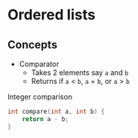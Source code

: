 # Ordered lists

## Concepts
- Comparator
  - Takes 2 elements say `a` and `b`
  - Returns if `a` < `b`, `a` = `b`, or `a` > `b`

Integer comparison
```c
int compare(int a, int b) {
    return a - b;
}
```




